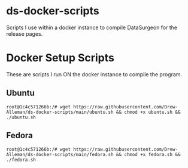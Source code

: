 # ds-docker-scripts
Scripts I use within a docker instance to compile DataSurgeon for the release pages.

# Docker Setup Scripts
These are scripts I run ON the docker instance to compile the program.

## Ubuntu
```
root@1c4c571266b:/# wget https://raw.githubusercontent.com/Drew-Alleman/ds-docker-scripts/main/ubuntu.sh && chmod +x ubuntu.sh && ./ubuntu.sh
```
## Fedora 
```
root@1c4c571266b:/# wget https://raw.githubusercontent.com/Drew-Alleman/ds-docker-scripts/main/fedora.sh && chmod +x fedora.sh && ./fedora.sh
```

